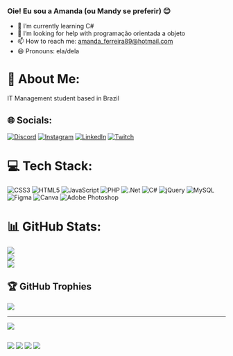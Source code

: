 ### Oie! Eu sou a Amanda (ou Mandy se preferir) 😊 


- 🌱 I’m currently learning C#
- 🤔 I’m looking for help with programação orientada a objeto
- 📫 How to reach me: amanda_ferreira89@hotmail.com
- 😄 Pronouns: ela/dela

# 💫 About Me:
IT Management student based in Brazil


## 🌐 Socials:
[![Discord](https://img.shields.io/badge/Discord-%237289DA.svg?logo=discord&logoColor=white)](htttps://discord.gg/just_mandy_#6655) [![Instagram](https://img.shields.io/badge/Instagram-%23E4405F.svg?logo=Instagram&logoColor=white)](https://instagram.com/https://www.instagram.com/_just_mandy_/) [![LinkedIn](https://img.shields.io/badge/LinkedIn-%230077B5.svg?logo=linkedin&logoColor=white)](https://linkedin.com/in/https://www.linkedin.com/in/amandaferreirasilva1989/) [![Twitch](https://img.shields.io/badge/Twitch-%239146FF.svg?logo=Twitch&logoColor=white)](https://twitch.tv/https://www.twitch.tv/just_mandy_) 

# 💻 Tech Stack:
![CSS3](https://img.shields.io/badge/css3-%231572B6.svg?style=for-the-badge&logo=css3&logoColor=white) ![HTML5](https://img.shields.io/badge/html5-%23E34F26.svg?style=for-the-badge&logo=html5&logoColor=white) ![JavaScript](https://img.shields.io/badge/javascript-%23323330.svg?style=for-the-badge&logo=javascript&logoColor=%23F7DF1E) ![PHP](https://img.shields.io/badge/php-%23777BB4.svg?style=for-the-badge&logo=php&logoColor=white) ![.Net](https://img.shields.io/badge/.NET-5C2D91?style=for-the-badge&logo=.net&logoColor=white) ![C#](https://img.shields.io/badge/c%23-%23239120.svg?style=for-the-badge&logo=c-sharp&logoColor=white) ![jQuery](https://img.shields.io/badge/jquery-%230769AD.svg?style=for-the-badge&logo=jquery&logoColor=white) ![MySQL](https://img.shields.io/badge/mysql-%2300f.svg?style=for-the-badge&logo=mysql&logoColor=white) 	![Figma](https://img.shields.io/badge/figma-%23F24E1E.svg?style=for-the-badge&logo=figma&logoColor=white) ![Canva](https://img.shields.io/badge/Canva-%2300C4CC.svg?style=for-the-badge&logo=Canva&logoColor=white) ![Adobe Photoshop](https://img.shields.io/badge/adobephotoshop-%2331A8FF.svg?style=for-the-badge&logo=adobephotoshop&logoColor=white)
# 📊 GitHub Stats:
![](https://github-readme-stats.vercel.app/api?username=onlyjustmandy&theme=dark&hide_border=false&include_all_commits=true&count_private=true)<br/>
![](https://github-readme-streak-stats.herokuapp.com/?user=onlyjustmandy&theme=dark&hide_border=false)<br/>
![](https://github-readme-stats.vercel.app/api/top-langs/?username=onlyjustmandy&theme=dark&hide_border=false&include_all_commits=true&count_private=true&layout=compact)

## 🏆 GitHub Trophies
![](https://github-profile-trophy.vercel.app/?username=onlyjustmandy&theme=dracula&no-frame=false&no-bg=true&margin-w=4)

---
[![](https://visitcount.itsvg.in/api?id=onlyjustmandy&label=Profile%20Views&color=0&icon=1&pretty=false)](https://visitcount.itsvg.in)


<!-- Proudly created with GPRM ( https://gprm.itsvg.in ) -->
  
  ##
  
<div>  

  
  <a href="https://instagram.com/_just_mandy_" target="_blank"><img src="https://img.shields.io/badge/-Instagram-%23E4405F?style=for-the-badge&logo=instagram&logoColor=white" target="_blank"></a>
 	<a href="https://www.twitch.tv/just_mandy_" target="_blank"><img src="https://img.shields.io/badge/Twitch-9146FF?style=for-the-badge&logo=twitch&logoColor=white" target="_blank"></a>
  <a href = "mailto:amanda_ferreira89@hotmail.com"><img src="https://img.shields.io/badge/Microsoft_Outlook-0078D4?style=for-the-badge&logo=microsoft-outlook&logoColor=white" target="_blank"></a>
  <a href="https://www.linkedin.com/in/amandaferreirasilva1989" target="_blank"><img src="https://img.shields.io/badge/-LinkedIn-%230077B5?style=for-the-badge&logo=linkedin&logoColor=white" target="_blank"></a> 
  
</div>
   
